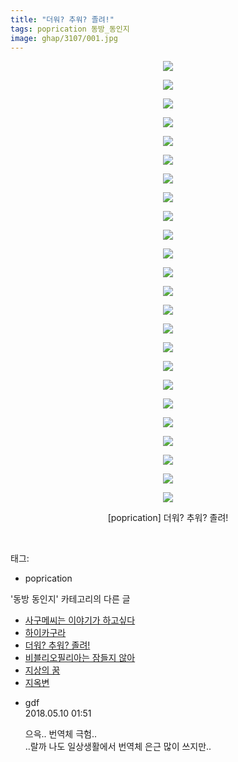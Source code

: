 ```yaml
---
title: "더워? 추워? 졸려!"
tags: poprication 동방_동인지
image: ghap/3107/001.jpg
---
```

<div class="article">
<p style="text-align: center; clear: none; float: none;"><img src="{{ site.nasurl }}/ghap/3107/001.jpg"/></p>
<p style="text-align: center; clear: none; float: none;"><img src="{{ site.nasurl }}/ghap/3107/002.jpg"/></p>
<p style="text-align: center; clear: none; float: none;"><img src="{{ site.nasurl }}/ghap/3107/003.jpg"/></p>
<p style="text-align: center; clear: none; float: none;"><img src="{{ site.nasurl }}/ghap/3107/004.jpg"/></p>
<p style="text-align: center; clear: none; float: none;"><img src="{{ site.nasurl }}/ghap/3107/005.jpg"/></p>
<p style="text-align: center; clear: none; float: none;"><img src="{{ site.nasurl }}/ghap/3107/006.jpg"/></p>
<p style="text-align: center; clear: none; float: none;"><img src="{{ site.nasurl }}/ghap/3107/007.jpg"/></p>
<p style="text-align: center; clear: none; float: none;"><img src="{{ site.nasurl }}/ghap/3107/008.jpg"/></p>
<p style="text-align: center; clear: none; float: none;"><img src="{{ site.nasurl }}/ghap/3107/009.jpg"/></p>
<p style="text-align: center; clear: none; float: none;"><img src="{{ site.nasurl }}/ghap/3107/010.jpg"/></p>
<p style="text-align: center; clear: none; float: none;"><img src="{{ site.nasurl }}/ghap/3107/011.jpg"/></p>
<p style="text-align: center; clear: none; float: none;"><img src="{{ site.nasurl }}/ghap/3107/012.jpg"/></p>
<p style="text-align: center; clear: none; float: none;"><img src="{{ site.nasurl }}/ghap/3107/013.jpg"/></p>
<p style="text-align: center; clear: none; float: none;"><img src="{{ site.nasurl }}/ghap/3107/014.jpg"/></p>
<p style="text-align: center; clear: none; float: none;"><img src="{{ site.nasurl }}/ghap/3107/015.jpg"/></p>
<p style="text-align: center; clear: none; float: none;"><img src="{{ site.nasurl }}/ghap/3107/016.jpg"/></p>
<p style="text-align: center; clear: none; float: none;"><img src="{{ site.nasurl }}/ghap/3107/017.jpg"/></p>
<p style="text-align: center; clear: none; float: none;"><img src="{{ site.nasurl }}/ghap/3107/018.jpg"/></p>
<p style="text-align: center; clear: none; float: none;"><img src="{{ site.nasurl }}/ghap/3107/019.jpg"/></p>
<p style="text-align: center; clear: none; float: none;"><img src="{{ site.nasurl }}/ghap/3107/020.jpg"/></p>
<p style="text-align: center; clear: none; float: none;"><img src="{{ site.nasurl }}/ghap/3107/021.jpg"/></p>
<p style="text-align: center; clear: none; float: none;"><img src="{{ site.nasurl }}/ghap/3107/022.jpg"/></p>
<p style="text-align: center; clear: none; float: none;"><img src="{{ site.nasurl }}/ghap/3107/023.jpg"/></p>
<p style="text-align: center; clear: none; float: none;"><img src="{{ site.nasurl }}/ghap/3107/024.jpg"/></p>
<p style="text-align: center; clear: none; float: none;">[poprication] 더워? 추워? 졸려!</p>
<p><br/></p>
</div><div class="tagTrail">
<p>태그: </p>
<ul>
<li>poprication</li>
</ul>
</div><div class="another">
<p>'동방 동인지' 카테고리의 다른 글</p>
<ul>
<li><a href="/2017-01-12-ghap_3109">사구메씨는 이야기가 하고싶다</a></li>
<li><a href="/2017-01-12-ghap_3108">하이카구라</a></li>
<li><a href="/2017-01-11-ghap_3107">더워? 추워? 졸려!</a></li>
<li><a href="/2017-01-11-ghap_3106">비블리오필리아는 잠들지 않아</a></li>
<li><a href="/2017-01-11-ghap_3105">지상의 꿈</a></li>
<li><a href="/2017-01-10-ghap_3101">지옥변</a></li>
</ul>
</div><div class="cb_module cb_fluid">
<div class="cb_wrt cb_profile">
<div class="comment">
<ul>
<li class="cb_thumb_off" id="comment15253431">
<div class="cb_comment_area">
<div class="cb_info_area">
<div class="cb_section">
<span class="cb_nick_name">gdf</span>
</div>
<div class="cb_section">
<span class="cb_date">2018.05.10 01:51 </span>
</div>
</div>
<div class="cb_dsc_comment">
<p class="cb_dsc">
											으윽.. 번역체 극험..<br/>
..랄까 나도 일상생활에서 번역체 은근 많이 쓰지만..
										</p>
</div>
</div></li>
</ul>
</div>
</div><!-- commentList close -->
</div>